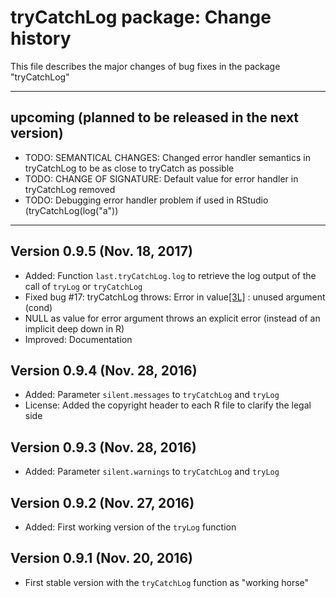 <!--
For the conventions for files NEWS and ChangeLog in the GNU project see
https://www.gnu.org/prep/standards/standards.html#Documentation
-->

# tryCatchLog package: Change history

This file describes the major changes of bug fixes in the package "tryCatchLog"

--------------------------------------------------------------------------------

## upcoming (planned to be released in the next version)

* TODO: SEMANTICAL CHANGES: Changed error handler semantics in tryCatchLog to be as close to tryCatch as possible
* TODO: CHANGE OF SIGNATURE: Default value for error handler in tryCatchLog removed
* TODO: Debugging error handler problem if used in RStudio (tryCatchLog(log("a"))

--------------------------------------------------------------------------------


## Version 0.9.5 (Nov. 18, 2017)

* Added: Function `last.tryCatchLog.log` to retrieve the log output of the call of `tryLog` or `tryCatchLog`
* Fixed bug #17: tryCatchLog throws: Error in value[[3L]](cond) : unused argument (cond)
* NULL as value for error argument throws an explicit error (instead of an implicit deep down in R)
* Improved: Documentation


## Version 0.9.4 (Nov. 28, 2016)

* Added: Parameter `silent.messages` to `tryCatchLog` and `tryLog`
* License: Added the copyright header to each R file to clarify the legal side


## Version 0.9.3 (Nov. 28, 2016)

* Added: Parameter `silent.warnings` to  `tryCatchLog` and `tryLog`


## Version 0.9.2 (Nov. 27, 2016)

* Added: First working version of the `tryLog` function


## Version 0.9.1 (Nov. 20, 2016)

* First stable version with the `tryCatchLog` function as "working horse"
